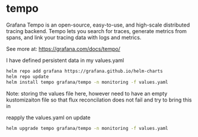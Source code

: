 # tempo
Grafana Tempo is an open-source, easy-to-use, and high-scale distributed tracing backend. Tempo lets you search for traces, generate metrics from spans, 
and link your tracing data with logs and metrics.

See more at:  https://grafana.com/docs/tempo/



I have defined persistent data in my values.yaml

```bash 
helm repo add grafana https://grafana.github.io/helm-charts
helm repo update
helm install tempo grafana/tempo -n monitoring -f values.yaml
```

Note:  storing the values file here, however need to have an empty kustomizaiton file so that flux reconcilation does not fail and try to bring this in


reapply the values.yaml on update

```bash
helm upgrade tempo grafana/tempo -n monitoring -f values.yaml
```


